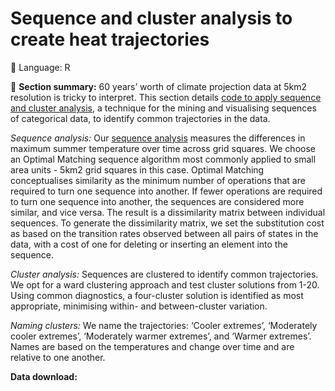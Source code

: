 # Sequence and cluster analysis to create heat trajectories

💬 Language: R

📌 **Section summary:** 60 years’ worth of climate projection data at 5km2 resolution is tricky to interpret. This section details [code to apply sequence and cluster analysis](https://github.com/CaitHRobinson/heat-housing-trajectories/edit/main/trajectories/trajectories-code.r), a technique for the mining and visualising sequences of categorical data, to identify common trajectories in the data. 

*Sequence analysis:* Our [sequence analysis](http://traminer.unige.ch/) measures the differences in maximum summer temperature over time across grid squares. We choose an Optimal Matching sequence algorithm most commonly applied to small area units - 5km2 grid squares in this case. Optimal Matching conceptualises similarity as the minimum number of operations that are required to turn one sequence into another. If fewer operations are required to turn one sequence into another, the sequences are considered more similar, and vice versa. The result is a dissimilarity matrix between individual sequences. To generate the dissimilarity matrix, we set the substitution cost as based on the transition rates observed between all pairs of states in the data, with a cost of one for deleting or inserting an element into the sequence. 

*Cluster analysis:* Sequences are clustered to identify common trajectories. We opt for a ward clustering approach and test cluster solutions from 1-20. Using common diagnostics, a four-cluster solution is identified as most appropriate, minimising within- and between-cluster variation. 

*Naming clusters:* We name the trajectories: ‘Cooler extremes’, ‘Moderately cooler extremes’, ‘Moderately warmer extremes’, and ‘Warmer extremes’. Names are based on the temperatures and change over time and are relative to one another.

**Data download:** 
